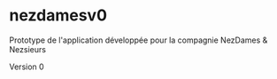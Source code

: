 # nezdamesv0

Prototype de l'application développée pour la compagnie NezDames	&	Nezsieurs	

Version 0

